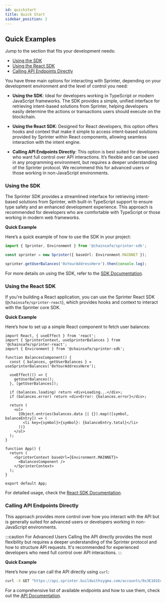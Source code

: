 ```yaml
---
id: quickstart
title: Quick Start
sidebar_position: 2
---
```


## Quick Examples

Jump to the section that fits your development needs:

- [Using the SDK](#using-the-sdk)
- [Using the React SDK](#using-the-react-sdk)
- [Calling API Endpoints Directly](#calling-api-endpoints-directly)

You have three main options for interacting with Sprinter, depending on your development environment and the level of control you need:

- **Using the SDK**: Ideal for developers working in TypeScript or modern JavaScript frameworks. The SDK provides a simple, unified interface for retrieving intent-based solutions from Sprinter, helping developers easily determine the actions or transactions users should execute on the blockchain.

- **Using the React SDK**: Designed for React developers, this option offers hooks and context that make it simple to access intent-based solutions provided by Sprinter within React components, allowing seamless interaction with the intent engine.

- **Calling API Endpoints Directly**: This option is best suited for developers who want full control over API interactions. It’s flexible and can be used in any programming environment, but requires a deeper understanding of the Sprinter protocol. We recommend this for advanced users or those working in non-JavaScript environments.

### Using the SDK

The Sprinter SDK provides a streamlined interface for retrieving intent-based solutions from Sprinter, with built-in TypeScript support to ensure type safety and an enhanced development experience. This approach is recommended for developers who are comfortable with TypeScript or those working in modern web frameworks.

**Quick Example**

Here’s a quick example of how to use the SDK in your project:

```typescript
import { Sprinter, Environment } from '@chainsafe/sprinter-sdk';

const sprinter = new Sprinter({ baseUrl: Environment.MAINNET });

sprinter.getUserBalances('0xYourAddressHere').then(console.log);
```

For more details on using the SDK, refer to the [SDK Documentation](./sdk).

### Using the React SDK

If you're building a React application, you can use the Sprinter React SDK (`@chainsafe/sprinter-react`), which provides hooks and context to interact with the Sprinter core SDK.

**Quick Example**

Here’s how to set up a simple React component to fetch user balances:

```tsx
import React, { useEffect } from 'react';
import { SprinterContext, useSprinterBalances } from '@chainsafe/sprinter-react';
import { Environment } from '@chainsafe/sprinter-sdk';

function BalancesComponent() {
  const { balances, getUserBalances } = useSprinterBalances('0xYourAddressHere');

  useEffect(() => {
    getUserBalances();
  }, [getUserBalances]);

  if (balances.loading) return <div>Loading...</div>;
  if (balances.error) return <div>Error: {balances.error}</div>;

  return (
    <ul>
      {Object.entries(balances.data || {}).map(([symbol, balanceEntry]) => (
        <li key={symbol}>{symbol}: {balanceEntry.total}</li>
      ))}
    </ul>
  );
}

function App() {
  return (
    <SprinterContext baseUrl={Environment.MAINNET}>
      <BalancesComponent />
    </SprinterContext>
  );
}

export default App;
```

For detailed usage, check the [React SDK Documentation](./react-sdk).

### Calling API Endpoints Directly

This approach provides more control over how you interact with the API but is generally suited for advanced users or developers working in non-JavaScript environments.

:::caution For Advanced Users
Calling the API directly provides the most flexibility but requires a deeper understanding of the Sprinter protocol and how to structure API requests. It's recommended for experienced developers who need full control over API interactions.
:::

**Quick Example**

Here’s how you can call the API directly using `curl`:

```bash
curl -X GET "https://api.sprinter.buildwithsygma.com/accounts/0x3E101Ec02e7A48D16DADE204C96bFF842E7E2519/assets/fungible/USDC"
```

For a comprehensive list of available endpoints and how to use them, check out the [API Documentation](https://api.sprinter.buildwithsygma.com/swagger/index.html).
